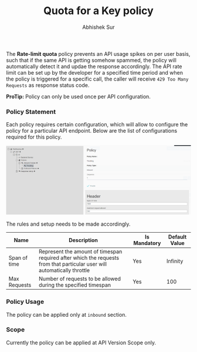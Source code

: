 ﻿---
title: "Quota for a Key policy"
toc: true
tag: developers
category: "API-Management"
author: "Abhishek Sur"
menus: 
    policies:
        icon: fa fa-cogs
        title: "Quota-Per-Key-Policy" 
---
The **Rate-limit quota** policy prevents an API usage spikes on per user basis, such that if the same API is 
getting somehow spammed, the policy will automatically detect it and updae the response accordingly. The 
API rate limit can be set up by the developer for a specified time period and when the policy is
triggered for a specific call, the caller will receive `429 Too Many Requests` as response status code.

**ProTip:** Policy can only be used once per API configuration.

### Policy Statement

Each policy requires certain configuration, which will allow to configure the policy for a particular API endpoint. 
Below are the list of configurations required for this policy.

![Ip Restrict Policy](../media/ip-restrict-policy.PNG)

The rules and setup needs to be made accordingly. 

|Name|Description|Is Mandatory|Default Value|
|-----------|--------------------|----------|----------|
|Span of time|Represent the amount of timespan required after which the requests from that particular user will automatically throttle|Yes|Infinity|
|Max Requests|Number of requests to be allowed during the specified timespan|Yes|100|

### Policy Usage

The policy can be applied only at `inbound` section.

### Scope

Currently the policy can be applied at API Version Scope only.


